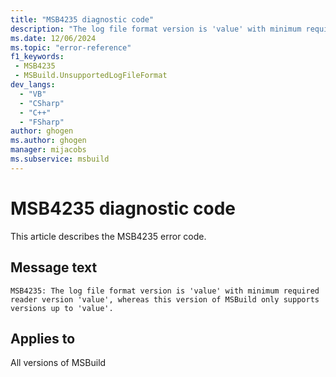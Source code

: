 ```yaml
---
title: "MSB4235 diagnostic code"
description: "The log file format version is 'value' with minimum required reader version 'value', whereas this version of MSBuild only supports versions up to 'value'."
ms.date: 12/06/2024
ms.topic: "error-reference"
f1_keywords:
 - MSB4235
 - MSBuild.UnsupportedLogFileFormat
dev_langs:
  - "VB"
  - "CSharp"
  - "C++"
  - "FSharp"
author: ghogen
ms.author: ghogen
manager: mijacobs
ms.subservice: msbuild
---
```


# MSB4235 diagnostic code

<!-- :::ErrorDefinitionDescription::: -->
<!-- :::editable-content name="introDescription"::: -->
This article describes the MSB4235 error code.
<!-- :::editable-content-end::: -->

## Message text

```output
MSB4235: The log file format version is 'value' with minimum required reader version 'value', whereas this version of MSBuild only supports versions up to 'value'.
```

<!-- :::editable-content name="postOutputDescription"::: -->
<!--
{StrBegin="MSB4235: "}
-->
<!-- :::editable-content-end::: -->
<!-- :::ErrorDefinitionDescription-end::: -->

## Applies to

All versions of MSBuild
